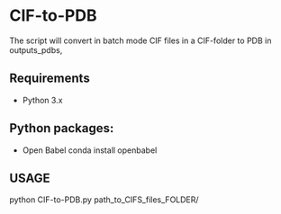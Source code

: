 # CIF-to-PDB
The script will convert in batch mode CIF files in a CIF-folder to PDB in outputs_pdbs,
## Requirements
 - Python 3.x
## Python packages:
 - Open Babel
 conda install openbabel
## USAGE 
python CIF-to-PDB.py path_to_CIFS_files_FOLDER/

